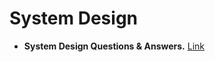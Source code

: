 # System Design


* **System Design Questions & Answers.** [Link](https://github.com/Kiran7007/Interview-Preparation/blob/main/assets/system_design_questions.pdf)